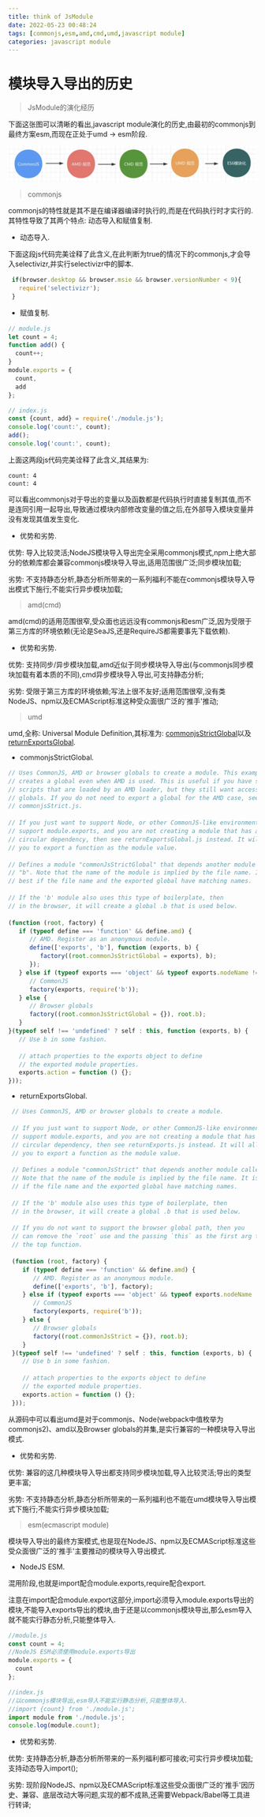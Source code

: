 ```yaml
---
title: think of JsModule
date: 2022-05-23 00:48:24
tags: [commonjs,esm,amd,cmd,umd,javascript module]
categories: javascript module
---
```


# 模块导入导出的历史

> JsModule的演化经历

   下面这张图可以清晰的看出,javascript module演化的历史,由最初的commonjs到最终方案esm,而现在正处于umd -> esm阶段.

   ![](/images/js_module_history.png)

> commonjs

   commonjs的特性就是其不是在编译器编译时执行的,而是在代码执行时才实行的.其特性导致了其两个特点: 动态导入和赋值复制.

   * 动态导入.

   下面这段js代码完美诠释了此含义,在此判断为true的情况下的commonjs,才会导入selectivizr,并实行selectivizr中的脚本.

   ```javascript
    if(browser.desktop && browser.msie && browser.versionNumber < 9){
      require('selectivizr');
    }
   ```

   * 赋值复制.

   ```javascript
   // module.js
   let count = 4;
   function add() {
     count++;
   }
   module.exports = {
     count,
     add
   };	 
   ```

   ```javascript
   // index.js
   const {count, add} = require('./module.js');
   console.log('count:', count);
   add();
   console.log('count:', count);	 
   ```

   上面这两段js代码完美诠释了此含义,其结果为:

    count: 4
    count: 4

   可以看出commonjs对于导出的变量以及函数都是代码执行时直接复制其值,而不是连同引用一起导出,导致通过模块内部修改变量的值之后,在外部导入模块变量并没有发现其值发生变化.

   * 优势和劣势.

   优势: 导入比较灵活;NodeJS模块导入导出完全采用commonjs模式,npm上绝大部分的依赖库都会兼容commonjs模块导入导出,适用范围很广泛;同步模块加载;

   劣势: 不支持静态分析,静态分析所带来的一系列福利不能在commonjs模块导入导出模式下施行;不能实行异步模块加载;

> amd(cmd)

   amd(cmd)的适用范围很窄,受众面也远远没有commonjs和esm广泛,因为受限于第三方库的环境依赖(无论是SeaJS,还是RequireJS都需要事先下载依赖).

   * 优势和劣势.

   优势: 支持同步/异步模块加载,amd近似于同步模块导入导出(与commonjs同步模块加载有着本质的不同),cmd异步模块导入导出,可支持静态分析;

   劣势: 受限于第三方库的环境依赖;写法上很不友好;适用范围很窄,没有类NodeJS、npm以及ECMAScript标准这种受众面很广泛的'推手'推动;

> umd

   umd,全称: Universal Module Definition,其标准为: <a href='https://github.com/umdjs/umd/blob/master/templates/commonjsStrictGlobal.js'>commonjsStrictGlobal</a>以及<a href='https://github.com/umdjs/umd/blob/master/templates/returnExportsGlobal.js'>returnExportsGlobal</a>.

   * commonjsStrictGlobal.   

   ```javascript
   // Uses CommonJS, AMD or browser globals to create a module. This example
   // creates a global even when AMD is used. This is useful if you have some
   // scripts that are loaded by an AMD loader, but they still want access to
   // globals. If you do not need to export a global for the AMD case, see
   // commonjsStrict.js.
   
   // If you just want to support Node, or other CommonJS-like environments that
   // support module.exports, and you are not creating a module that has a
   // circular dependency, then see returnExportsGlobal.js instead. It will allow
   // you to export a function as the module value.
   
   // Defines a module "commonJsStrictGlobal" that depends another module called
   // "b". Note that the name of the module is implied by the file name. It is
   // best if the file name and the exported global have matching names.
   
   // If the 'b' module also uses this type of boilerplate, then
   // in the browser, it will create a global .b that is used below.
   
   (function (root, factory) {
      if (typeof define === 'function' && define.amd) {
         // AMD. Register as an anonymous module.
         define(['exports', 'b'], function (exports, b) {
            factory((root.commonJsStrictGlobal = exports), b);
         });
      } else if (typeof exports === 'object' && typeof exports.nodeName !== 'string') {
         // CommonJS
         factory(exports, require('b'));
      } else {
         // Browser globals
         factory((root.commonJsStrictGlobal = {}), root.b);
      }
   }(typeof self !== 'undefined' ? self : this, function (exports, b) {
      // Use b in some fashion.
   
      // attach properties to the exports object to define
      // the exported module properties.
      exports.action = function () {};
   }));
   ```

   * returnExportsGlobal.

   ```javascript
   	// Uses CommonJS, AMD or browser globals to create a module.

    // If you just want to support Node, or other CommonJS-like environments that
    // support module.exports, and you are not creating a module that has a
    // circular dependency, then see returnExports.js instead. It will allow
    // you to export a function as the module value.
   
    // Defines a module "commonJsStrict" that depends another module called "b".
    // Note that the name of the module is implied by the file name. It is best
    // if the file name and the exported global have matching names.
   
    // If the 'b' module also uses this type of boilerplate, then
    // in the browser, it will create a global .b that is used below.
   
    // If you do not want to support the browser global path, then you
    // can remove the `root` use and the passing `this` as the first arg to
    // the top function.
   
    (function (root, factory) {
       if (typeof define === 'function' && define.amd) {
          // AMD. Register as an anonymous module.
          define(['exports', 'b'], factory);
       } else if (typeof exports === 'object' && typeof exports.nodeName !== 'string') {
          // CommonJS
          factory(exports, require('b'));
       } else {
          // Browser globals
          factory((root.commonJsStrict = {}), root.b);
       }
    }(typeof self !== 'undefined' ? self : this, function (exports, b) {
       // Use b in some fashion.
    
       // attach properties to the exports object to define
       // the exported module properties.
       exports.action = function () {};
    }));
   ```

   从源码中可以看出umd是对于commonjs、Node(webpack中值枚举为commonjs2)、amd以及Browser globals的并集,是实行兼容的一种模块导入导出模式.

   * 优势和劣势.

   优势: 兼容的这几种模块导入导出都支持同步模块加载,导入比较灵活;导出的类型更丰富;
   
   劣势: 不支持静态分析,静态分析所带来的一系列福利也不能在umd模块导入导出模式下施行;不能实行异步模块加载;

> esm(ecmascript module)

   模块导入导出的最终方案模式,也是现在NodeJS、npm以及ECMAScript标准这些受众面很广泛的'推手'主要推动的模块导入导出模式.
   
   * NodeJS ESM.

   混用阶段,也就是import配合module.exports,require配合export. 
   
   注意在import配合module.export这部分,import必须导入module.exports导出的模块,不能导入exports导出的模块,由于还是以commonjs模块导出,那么esm导入就不能实行静态分析,只能整体导入.
   
   ```javascript
   //module.js
   const count = 4;
   //NodeJS ESM必须使用module.exports导出
   module.exports = {
     count	 
   };
   ```

   ```javascript
   //index.js
   //以commonjs模块导出,esm导入不能实行静态分析,只能整体导入.
   //import {count} from './module.js';
   import module from './module.js';
   console.log(module.count);
   ```

   * 优势和劣势.

   优势: 支持静态分析,静态分析所带来的一系列福利都可接收;可实行异步模块加载;支持动态导入import();
   
   劣势: 现阶段NodeJS、npm以及ECMAScript标准这些受众面很广泛的'推手'因历史、兼容、底层改动大等问题,实现的都不成熟,还需要Webpack/Babel等工具进行转译;